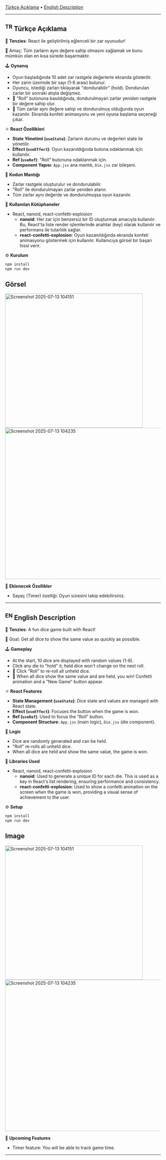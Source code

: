 [Türkçe Açıklama](#tr) • [English Description](#en)

---

## <a name="tr"></a><sup>TR</sup> Türkçe Açıklama

🎲 **Tenzies**: React ile geliştirilmiş eğlenceli bir zar oyunudur!

🚀 Amaç: Tüm zarların aynı değere sahip olmasını sağlamak ve bunu mümkün olan en kısa sürede başarmaktır.

🕹️ **Oynanış**
- Oyun başladığında 10 adet zar rastgele değerlerle ekranda gösterilir.
- Her zarın üzerinde bir sayı (1-6 arası) bulunur.
- Oyuncu, istediği zarları tıklayarak "dondurabilir" (hold). Dondurulan zarlar bir sonraki atışta değişmez.
- 🎲 "Roll" butonuna basıldığında, dondurulmayan zarlar yeniden rastgele bir değere sahip olur.
- 🎉 Tüm zarlar aynı değere sahip ve dondurulmuş olduğunda oyun kazanılır. Ekranda konfeti animasyonu ve yeni oyuna başlama seçeneği çıkar.

⚛️ **React Özellikleri**
- **State Yönetimi (`useState`)**: Zarların durumu ve değerleri state ile yönetilir.
- **Effect (`useEffect`)**: Oyun kazanıldığında butona odaklanmak için kullanılır.
- **Ref (`useRef`)**: "Roll" butonuna odaklanmak için.
- **Component Yapısı**: `App.jsx` ana mantık, `Die.jsx` zar bileşeni.

🧩 **Kodun Mantığı**
- Zarlar rastgele oluşturulur ve dondurulabilir.
- "Roll" ile dondurulmayan zarlar yeniden atanır.
- Tüm zarlar aynı değerde ve dondurulmuşsa oyun kazanılır.

🔧 **Kullanılan Kütüphaneler**
- React, nanoid, react-confetti-explosion
  - **nanoid**: Her zar için benzersiz bir ID oluşturmak amacıyla kullanılır. Bu, React'ta liste render işlemlerinde anahtar (key) olarak kullanılır ve performans ile tutarlılık sağlar.
  - **react-confetti-explosion**: Oyun kazanıldığında ekranda konfeti animasyonu göstermek için kullanılır. Kullanıcıya görsel bir başarı hissi verir.

⚙️ **Kurulum**
```bash
npm install
npm run dev
```

## Görsel

<img width="445" height="433" alt="Screenshot 2025-07-13 104151" src="https://github.com/user-attachments/assets/0c8adb06-43d0-4e71-ac73-1540be0615f8" />
<img width="508" height="488" alt="Screenshot 2025-07-13 104235" src="https://github.com/user-attachments/assets/50141a13-ca2d-4a96-a326-38df553f26aa" />

🔢 **Eklenecek Özellikler**
- Sayaç (Timer) özelliği: Oyun süresini takip edebilirsiniz.

---

## <a name="en"></a><sup>EN</sup> English Description

🎲 **Tenzies**: A fun dice game built with React!

🚀 Goal: Get all dice to show the same value as quickly as possible.

🕹️ **Gameplay**
- At the start, 10 dice are displayed with random values (1-6).
- Click any die to "hold" it; held dice won't change on the next roll.
- 🎲 Click "Roll" to re-roll all unheld dice.
- 🎉 When all dice show the same value and are held, you win! Confetti animation and a "New Game" button appear.

⚛️ **React Features**
- **State Management (`useState`)**: Dice state and values are managed with React state.
- **Effect (`useEffect`)**: Focuses the button when the game is won.
- **Ref (`useRef`)**: Used to focus the "Roll" button.
- **Component Structure**: `App.jsx` (main logic), `Die.jsx` (die component).

🧩 **Logic**
- Dice are randomly generated and can be held.
- "Roll" re-rolls all unheld dice.
- When all dice are held and show the same value, the game is won.

🔧 **Libraries Used**
- React, nanoid, react-confetti-explosion
  - **nanoid**: Used to generate a unique ID for each die. This is used as a key in React's list rendering, ensuring performance and consistency.
  - **react-confetti-explosion**: Used to show a confetti animation on the screen when the game is won, providing a visual sense of achievement to the user.

⚙️ **Setup**
```bash
npm install
npm run dev
```

## Image

<img width="445" height="433" alt="Screenshot 2025-07-13 104151" src="https://github.com/user-attachments/assets/0c8adb06-43d0-4e71-ac73-1540be0615f8" />
<img width="508" height="488" alt="Screenshot 2025-07-13 104235" src="https://github.com/user-attachments/assets/50141a13-ca2d-4a96-a326-38df553f26aa" />

🔢 **Upcoming Features**
- Timer feature: You will be able to track game time.

---
